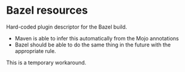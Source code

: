 # Bazel resources

Hard-coded plugin descriptor for the Bazel build.

* Maven is able to infer this automatically from the Mojo annotations
* Bazel should be able to do the same thing in the future with the appropriate rule. 

This is a temporary workaround.
